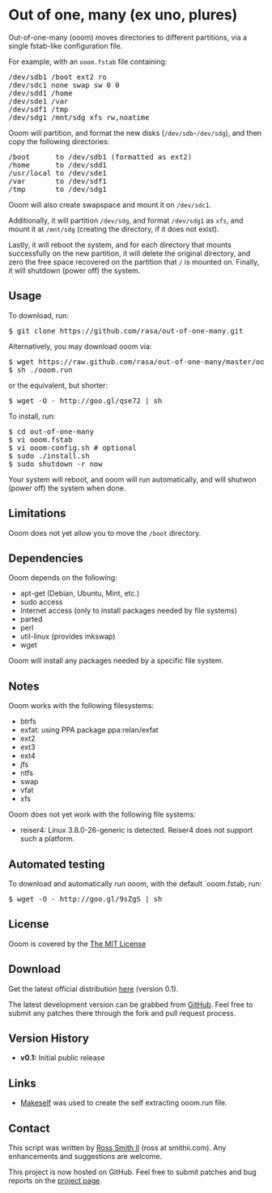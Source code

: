 Out of one, many (ex uno, plures)
=================================

Out-of-one-many (ooom) moves directories to different partitions, via a single fstab-like configuration file.

For example, with an `ooom.fstab` file containing:

<pre>
/dev/sdb1 /boot ext2 ro
/dev/sdc1 none swap sw 0 0
/dev/sdd1 /home
/dev/sde1 /var
/dev/sdf1 /tmp
/dev/sdg1 /mnt/sdg xfs rw,noatime
</pre>

Ooom will partition, and format the new disks (`/dev/sdb`-`/dev/sdg`), and then copy the following directories:

<pre>
/boot      to /dev/sdb1 (formatted as ext2)
/home      to /dev/sdd1
/usr/local to /dev/sde1
/var       to /dev/sdf1
/tmp       to /dev/sdg1
</pre>

Ooom will also create swapspace and mount it on `/dev/sdc1`.

Additionally, it will partition `/dev/sdg`, and format `/dev/sdg1` as `xfs`, and mount it at `/mnt/sdg` (creating the directory, if it does not exist).

Lastly, it will reboot the system, and for each directory that mounts successfully on the new partition,
it will delete the original directory, and zero the free space recovered on the partition that `/` is mounted on.
Finally, it will shutdown (power off) the system.

## Usage

To download, run:

<pre>
$ git clone https://github.com/rasa/out-of-one-many.git
</pre>

Alternatively, you may download ooom via:

<pre>
$ wget https://raw.github.com/rasa/out-of-one-many/master/ooom.run
$ sh ./ooom.run
</pre>

or the equivalent, but shorter:

<pre>
$ wget -O - http://goo.gl/qse72 | sh
</pre>

To install, run:

<pre>
$ cd out-of-one-many
$ vi ooom.fstab
$ vi ooom-config.sh # optional
$ sudo ./install.sh
$ sudo shutdown -r now
</pre>

Your system will reboot, and ooom will run automatically, and will shutwon (power off) the system when done.

## Limitations

Ooom does not yet allow you to move the `/boot` directory.

## Dependencies

Ooom depends on the following:

  * apt-get (Debian, Ubuntu, Mint, etc.)
  * sudo access
  * Internet access (only to install packages needed by file systems)
  * parted
  * perl
  * util-linux (provides mkswap)
  * wget

Ooom will install any packages needed by a specific file system.

## Notes

Ooom works with the following filesystems:

  * btrfs
  * exfat: using PPA package ppa:relan/exfat
  * ext2
  * ext3
  * ext4
  * jfs
  * ntfs
  * swap
  * vfat
  * xfs

Ooom does not yet work with the following file systems:

* reiser4: Linux 3.8.0-26-generic is detected. Reiser4 does not support such a platform.

## Automated testing

To download and automatically run ooom, with the default `ooom.fstab, run:

<pre>
$ wget -O - http://goo.gl/9sZgS | sh
</pre>

## License

Ooom is covered by the [The MIT License][1]

## Download

Get the latest official distribution [here][2] (version 0.1).

The latest development version can be grabbed from [GitHub][2]. Feel free to
submit any patches there through the fork and pull request process.

## Version History

  * **v0.1:** Initial public release

## Links

  * [Makeself][3] was used to create the self extracting ooom.run file.

## Contact

This script was written by [Ross Smith II][4] (ross at smithii.com). Any enhancements and suggestions are welcome.

This project is now hosted on GitHub. Feel free to submit patches and bug reports on the [project page][5].

   [1]: http://opensource.org/licenses/MIT
   [2]: https://raw.github.com/rasa/out-of-one-many/master/ooom.run
   [3]: http://github.com/megastep/makeself
   [4]: mailto:ross@smithii.com
   [5]: https://github.com/rasa/out-of-one-many
